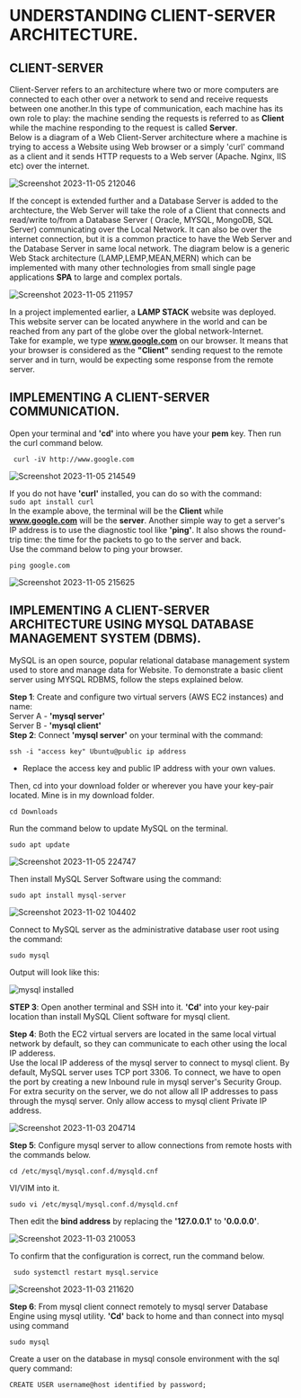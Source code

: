 # UNDERSTANDING CLIENT-SERVER ARCHITECTURE.
## CLIENT-SERVER
Client-Server refers to an architecture where two or more computers are connected to each other over a network to send and receive requests between one another.In this type of communication, each machine has its own role to play: the machine sending the requests is referred to as **Client** while the machine responding to the request is called **Server**.<br/>
Below is a diagram of a Web Client-Server architecture where a machine is trying to access a Website using Web browser or a simply 'curl' command as a client and it sends HTTP requests to a Web server (Apache. Nginx, IIS etc) over the internet. 



![Screenshot 2023-11-05 212046](https://github.com/Saidat23/devops.pbl/assets/138054715/07a44dd0-daad-4e2e-805b-5c185edfa021)



If the concept is extended further and a Database Server is added to the archtecture, the Web Server will take the role of a Client that connects and read/write to/from a Database Server ( Oracle, MYSQL, MongoDB, SQL Server) communicating over the Local Network. It can also be over the internet connection, but it is a common practice to have the Web Server and the Database Server in same local network.
The diagram below is a generic Web Stack architecture (LAMP,LEMP,MEAN,MERN) which can be implemented with many other technologies from small single page applications **SPA** to large and complex portals.

![Screenshot 2023-11-05 211957](https://github.com/Saidat23/devops.pbl/assets/138054715/2932373f-0e40-4d03-a42a-84287e2b569e) <br/>

In a project implemented earlier, a **LAMP STACK** website was deployed. This website server can be located anywhere in the world and can be reached from any part of the globe over the global network-Internet.<br/>
Take for example, we type **www.google.com** on our browser. It means that your browser is considered as the **"Client"** sending request to the remote server and in turn, would be expecting some response from the remote server. 

## IMPLEMENTING A CLIENT-SERVER COMMUNICATION.
Open your terminal and **'cd'** into where you have your **pem** key. Then run the curl command below.<br/>

``` curl -iV http://www.google.com```

![Screenshot 2023-11-05 214549](https://github.com/Saidat23/devops.pbl/assets/138054715/6293f065-3fca-4fae-a70b-8ca850d9c873)


If you do not have **'curl'** installed, you can do so with the command:<br/>
``` sudo apt install curl ```<br/>
In the example above, the terminal will be the **Client** while **www.google.com** will be the **server**. 
Another simple way to get a server's IP address is to use the diagnostic tool like **'ping'**. It also shows the round-trip time: the time for the packets to go to the server and back.<br/>
Use the command below to ping your browser.

```ping google.com```

![Screenshot 2023-11-05 215625](https://github.com/Saidat23/devops.pbl/assets/138054715/9034ccb4-6595-4dfa-9a5f-5bc39dd426b6)

 ## IMPLEMENTING A CLIENT-SERVER ARCHITECTURE USING MYSQL DATABASE MANAGEMENT SYSTEM (DBMS).
 MySQL is an open source, popular relational database management system used to store and manage data for Website.  To demonstrate a basic client server using MYSQL RDBMS, follow the steps explained below.
 
 **Step 1**: Create and configure two virtual servers (AWS EC2 instances) and name:<br/>
 Server A - **'mysql server'** <br/>
 Server B - **'mysql client'** <br/>
  **Step 2**: Connect **'mysql server'** on your terminal with the command:
  
   ``` ssh -i "access key" Ubuntu@public ip address ```
   
 * Replace the access key and public IP address with your own values.

  Then, cd into your download folder or wherever you have your key-pair located. Mine is in my download folder.

  ``` cd Downloads ```
  
  Run the command below to update MySQL on the terminal.
 
 ``` sudo apt update ```
 
 ![Screenshot 2023-11-05 224747](https://github.com/Saidat23/devops.pbl/assets/138054715/29357a5a-305c-4bb8-bbca-d3f9b6617715)
 
 Then install MySQL Server Software using the command:
  
  ``` sudo apt install mysql-server ```

  ![Screenshot 2023-11-02 104402](https://github.com/Saidat23/devops.pbl/assets/138054715/ab336669-50d0-4959-bd99-2ee471c7a236)
  
 Connect to MySQL server as the administrative database user root using the command:
 
 ``` sudo mysql ```
 
 Output will look like this:
 
![mysql installed](https://github.com/Saidat23/devops.pbl/assets/138054715/36144c9f-6490-445b-ac37-6f6301b51f92)

**STEP 3**: Open another terminal and SSH into it. **'Cd'** into your key-pair location than install MySQL Client software for mysql client.

**Step 4**: Both the EC2 virtual servers are located in the same local virtual network by default, so they can communicate to each other using the local IP adderess.<br/> Use the local IP adderess of the mysql server to connect to mysql client. By default, MySQL server uses TCP port 3306. To connect, we have to open the port by creating a new Inbound rule in mysql server's Security Group. For extra security on the server, we do not allow all IP addresses to pass through the mysql server. Only allow access to mysql client Private IP address.  

![Screenshot 2023-11-03 204714](https://github.com/Saidat23/devops.pbl/assets/138054715/0359269c-1cec-493f-a4f3-828e38bc2e72)

**Step 5**: Configure mysql server to allow connections from remote hosts with the commands below.

``` cd /etc/mysql/mysql.conf.d/mysqld.cnf ```

 VI/VIM into it.

``` sudo vi /etc/mysql/mysql.conf.d/mysqld.cnf ```
<br/>

 Then edit the **bind address** by replacing the **'127.0.0.1'** to **'0.0.0.0'**.
 
 ![Screenshot 2023-11-03 210053](https://github.com/Saidat23/devops.pbl/assets/138054715/c2593078-5069-4194-81cc-6bb6aaf12e04)
 
To confirm that the configuration is correct, run the command below.

``` sudo systemctl restart mysql.service```

![Screenshot 2023-11-03 211620](https://github.com/Saidat23/devops.pbl/assets/138054715/9096b6de-e0cc-4f20-ad41-833528630bd3)

 **Step 6**: From mysql client connect remotely to mysql server Database Engine using mysql utility.
**'Cd'** back to home and than connect into mysql using command

``` sudo mysql ```

 Create a user on the database in mysql console environment with the sql query command:

 ``` CREATE USER username@host identified by password; ```

 
 
 









 
 
